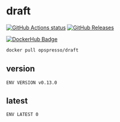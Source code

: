 # draft

[![GitHub Actions status](https://github.com/opspresso/draft/workflows/Build-Push/badge.svg)](https://github.com/opspresso/draft/actions)
[![GitHub Releases](https://img.shields.io/github/release/opspresso/draft.svg)](https://github.com/opspresso/draft/releases)

[![DockerHub Badge](http://dockeri.co/image/opspresso/draft)](https://hub.docker.com/r/opspresso/draft/)

```bash
docker pull opspresso/draft
```

## version

```
ENV VERSION v0.13.0
```

## latest

```
ENV LATEST 0
```
